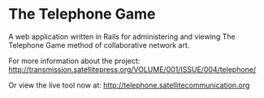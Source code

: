 # The Telephone Game

A web application written in Rails for administering and viewing The Telephone Game method of collaborative network art.

For more information about the project:
http://transmission.satellitepress.org/VOLUME/001/ISSUE/004/telephone/

Or view the live tool now at:
http://telephone.satellitecommunication.org
